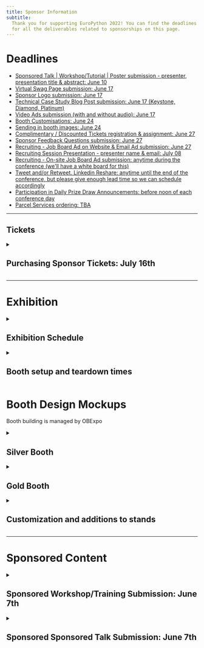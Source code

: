 ```yaml
---
title: Sponsor Information
subtitle:
  Thank you for supporting EuroPython 2022! You can find the deadlines and specs
  for all the deliverables related to sponsorships on this page.
---
```


# Deadlines

<ul>
 <li><a href="#"> Sponsored Talk | Workshop/Tutorial | Poster submission - presenter, presentation title & abstract: June 10 </a></li>
 <li><a href="#"> Virtual Swag Page submission: June 17 </a></li>
 <li><a href="#"> Sponsor Logo submission: June 17 </a></li>
 <li><a href="#"> Technical Case Study Blog Post submission: June 17 (Keystone, Diamond, Platinum) </a></li>
 <li><a href="#"> Video Ads submission (with and without audio): June 17 </a></li>
 <li><a href="#"> Booth Customisations: June 24 </a></li>
 <li><a href="#"> Sending in booth images: June 24 </a></li>
 <li><a href="#"> Complimentary / Discounted Tickets registration & assignment: June 27 </a></li>
 <li><a href="#"> Sponsor Feedback Questions submission:  June 27 </a></li>
 <li><a href="#"> Recruiting - Job Board Ad on Website & Email Ad submission: June 27 </a></li>
 <li><a href="#"> Recruiting Session Presentation - presenter name & email: July 08 </a></li>
 <li><a href="#"> Recruiting - On-site Job Board Ad submission: anytime during the conference (we'll have a white board for this) </a></li>
 <li><a href="#"> Tweet and/or Retweet. Linkedin Reshare: anytime until the end of the conference, but please give enough lead time so we can schedule accordingly </a></li>
 <li><a href="#"> Participation in Daily Prize Draw Announcements: before noon of each conference day </a></li>
 <li><a href="#"> Parcel Services ordering: TBA </a></li>
</ul>

---
<h2>Tickets</h2>
<details>
  <summary><h2>Purchasing Sponsor Tickets: July 16th</h2></summary>

  <h3>Registration Process</h3>
  <ol>
  	<li>
      <u><strong>Purchase the Conference & Sprint Business Ticket in bulk</strong></u> by using the voucher codes by 9th July: The sponsor representative will get a direct email with voucher codes to purchase in bulk the free and discounted tickets. Please follow the direct email instructions and purchase all of the tickets you are entitled to.
    </li>
  	<li>
      <u><strong>Assign tickets</strong></u>: Assign the tickets to every team member that you have chosen to attend the conference.
    </li>
  </ol>
</details>

---

# Exhibition

<details>
  <summary><h2>Exhibition Schedule</h2></summary>

The exhibition is open during the three main conference days only, from
Wednesday to Friday.

Exhibit opening times are: 9am to 6pm on Wednesday and Thursday, 9am to 5pm on
Friday.

Please ensure that prominent booths will be staffed during the opening hours.
Normal booths need to be staffed at least during the official breaks.

</details>

<details>
  <summary><h2>Booth setup and teardown times</h2></summary>

Time for setting up the booths will be Tuesday, July 9th, around 15:00 (to be
confirmed by the booth builder) and Wednesday, July 10th, 8:00 - 10:00.

The tear down of the booths will be possible on Friday, Jul 12th, starting at
16:45 (to be confirmed by the booth builder).

</details>


# Booth Design Mockups

Booth building is managed by OBExpo

<details>
  <summary><h2>Silver Booth</h2></summary>

  <img src="/img/booth_mocks/booth_slilver_mock.jpg"  />

  <ul>
    <li>3m x 2.0m back wall with graphic</li>
    <li>1 waste bin</li>
    <li>1 counter, lockable </li>
    <li>1 bar stool</li>
    <li>3 spotlights</li>
    <li>1 power connection</li>
    <li>6 sqm carpet</li>
  </ul>

</details>

<details>
  <summary><h2>Gold Booth</h2></summary>

  <img src="/img/booth_mocks/booth_slilver_mock.jpg"  />

  <ul>
    <li>3m x 2.3m back wall with graphic</li>
    <li>1 waste bin</li>
    <li>1 counter, lockable </li>
    <li>1 bar stool</li>
    <li>3 spotlights</li>
    <li>1 power connection</li>
    <li>6 sqm carpet</li>
  </ul>

</details>

<details>
  <summary><h2>Customization and additions to stands</h2></summary>

A booth construction and basic furniture (table, chair(s), power sockets, small
wall mounted spotlights, and possibly a locker) are provided by us and included
in your sponsorship package if you have booked a package with booth.

If you want to customize the booths, please contact Congress Center Basel (CCB)
directly:

Jasna Niederberger Manager Exhibitions jasna.niederberger@congress.ch +41 58 206
30 95

and / or order customizations at this Congress Center Basel (CCB) shop:

CCB online shop

Deadline for all customization orders is June 21st. This is a hard deadline,
since the booth builder has to make arrangements to implement these requests for
changes.

</details>

---

# Sponsored Content

<details>
  <summary><h2>Sponsored Workshop/Training Submission: June 7th</h2></summary>

As a Keystone, or sponsors having purchased a Sponsored Workshop/Training, you
get one slot of 180 minutes as part of the official conference training/workshop
schedule (Monday & Tuesday, 26&27 July). Please let us know the trainer's name
by June 7th, so we can contact them for scheduling preferences and coordinate
with the Program Workgroup to guide them through the training/workshop
submission.

Deadline for submitting the trainer’s name for the Sponsored Workshop/Training:
June 7th Submission Channel: email sponsoring@europython.eu

</details>

<details>
  <summary><h2>Sponsored Sponsored Talk Submission: June 7th</h2></summary>

As a Keystone, Diamond and Gold sponsor or sponsors having purchased a Sponsored
Talk, you get one slot of 30 minutes as part of the official conference schedule
(Wednesday to Friday, 28-30 July). Please let us know the speaker's name by June
7th, so we can contact them for scheduling preferences and coordinate with the
Program Workgroup to guide them through the talk submission.

Deadline for submitting the speaker’s name for the Sponsored Talk: June 7th
Submission Channel: email sponsoring@europython.eu

</details>
